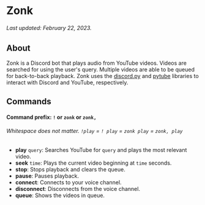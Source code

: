 # Zonk
###### Last updated: February 22, 2023.

## About
Zonk is a Discord bot that plays audio from YouTube videos.
Videos are searched for using the user's query.
Multiple videos are able to be queued for back-to-back playback.
Zonk uses the [discord.py](https://discordpy.readthedocs.io/en/stable/index.html)
and [pytube](https://pytube.io/en/latest/) libraries to interact with Discord
and YouTube, respectively.

## Commands

#### Command prefix: `!` or `zonk` or `zonk,`
###### Whitespace does not matter. `!play` = `! play` = `zonk play` = `zonk, play`

- **play** `query`: Searches YouTube for `query` and plays the most 
relevant video.
- **seek** `time`: Plays the current video beginning at `time` seconds.
- **stop**: Stops playback and clears the queue.
- **pause**: Pauses playback.
- **connect**: Connects to your voice channel.
- **disconnect**: Disconnects from the voice channel.
- **queue**: Shows the videos in queue.
